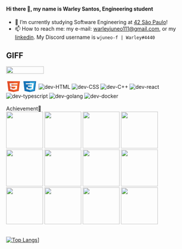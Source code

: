 ### <h4>Hi there 👋, my name is Warley Santos, Engineering student</h4>
- 🚀 I’m currently studying Software Engineering at [42 São Paulo](https://www.42sp.org.br/)!
- 📫 How to reach me: my e-mail: warleyjuneo111@gmail.com, or my [linkedin](https://www.linkedin.com/in/warley-juneo/). My Discord username is `wjuneo-f | Warley#4440`
## GIFF
<div>
    <a display="flex" height= 400px; justify-content= "center" overflow= "hidden">
    <img flex= "none" width= 45%; height= 60%; src="https://media.giphy.com/media/12KDixncjK6l7G/giphy.gif?cid=ecf05e47rme0ngyzywbpzdrnlidk8klu2zmh1sx9tx4xabid&rid=giphy.gif&ct=g" />
    </a>
</div>
  
<div style="display: inline_block"><br>
  <img align="center" alt="dev-HTML" height="30" width="40" src="https://raw.githubusercontent.com/devicons/devicon/master/icons/html5/html5-original.svg">
  <img align="center" alt="dev-CSS" height="30" width="40" src="https://raw.githubusercontent.com/devicons/devicon/master/icons/css3/css3-original.svg">
  <img align="center" alt="dev-HTML" height="30" width="40" src="https://cdn.jsdelivr.net/gh/devicons/devicon/icons/c/c-original.svg">
  <img align="center" alt="dev-CSS" height="30" width="40" src="https://icongr.am/devicon/python-original.svg?size=128&color=currentColor">
  <img align="center" alt="dev-C++" height="30" width="40" src="https://user-images.githubusercontent.com/84791310/220392355-84d6274f-ee96-4105-8622-c656a33309fc.svg">
  <img align="center" alt="dev-react" height="30" width="40" src="https://user-images.githubusercontent.com/84791310/220393306-f0a84453-5da6-4f3c-944c-8b0f0e51264b.svg">
  <img align="center" alt="dev-typescript" height="30" width="40" src="https://user-images.githubusercontent.com/84791310/220393530-97ef24f2-0f9d-45d2-8076-7a1d422f989a.svg">
  <img align="center" alt="dev-golang" height="30" width="40" src="https://user-images.githubusercontent.com/84791310/220393909-4c39a1ba-60fc-4558-9a64-66e891c4a7df.svg">
  <img align="center" alt="dev-docker" height="30" width="40" src="https://user-images.githubusercontent.com/84791310/220394154-e257ac55-af48-41dd-a8b9-76f5614ae3a2.svg">
</div>

</br>
Achievement🥇 
 <div>
  <a href="https://github.com/Warley-Juneo/42Exercicios"><img height="100" width="100" src="https://game.42sp.org.br/static/assets/achievements/libftm.png" ></a>
  <a href="https://github.com/Warley-Juneo/42Exercicios"><img height="100" width="100" src="https://game.42sp.org.br/static/assets/achievements/get_next_linem.png"></a>
  <a href="https://github.com/Warley-Juneo/42Exercicios"><img height="100" width="100" src="https://game.42sp.org.br/static/assets/achievements/ft_printfm.png" ></a>
  <a href="https://github.com/Warley-Juneo/42Exercicios"><img height="100" width="100" src="https://game.42sp.org.br/static/assets/achievements/born2berootm.png"></a>
  <a href="https://github.com/Warley-Juneo/42Exercicios"><img height="100" width="100" src="https://game.42sp.org.br/static/assets/achievements/fract-olm.png"></a>
  <a href="https://github.com/Warley-Juneo/42Exercicios"><img height="100" width="100" src="https://game.42sp.org.br/static/assets/achievements/pipexm.png"></a>
  <a href="https://github.com/Warley-Juneo/42Exercicios"><img height="100" width="100" src="https://game.42sp.org.br/static/assets/achievements/push_swapm.png"></a>
  <a href="https://github.com/Warley-Juneo/42Exercicios"><img height="100" width="100" src="https://game.42sp.org.br/static/assets/achievements/philosophersm.png"></a>
  <a href="https://github.com/Warley-Juneo/42Exercicios"><img height="100" width="100" src="https://game.42sp.org.br/static/assets/achievements/cub3dm.png"></a>
  <a href="https://github.com/Warley-Juneo/42Exercicios"><img height="100" width="100" src="https://game.42sp.org.br/static/assets/achievements/minishellm.png"></a>
  <a href="https://github.com/Warley-Juneo/42Exercicios"><img height="100" width="100" src="https://game.42sp.org.br/static/assets/achievements/netpracticem.png"></a>
  <a href="https://github.com/Warley-Juneo/42Exercicios"><img height="100" width="100" src="https://game.42sp.org.br/static/assets/achievements/cppm.png"></a>
 </div>
 
 </br>


[![Top Langs](https://github-readme-stats.vercel.app/api/top-langs/?username=warley-juneo&layout=compact&theme=onedark)](https://github.com/warley-juneo)]
